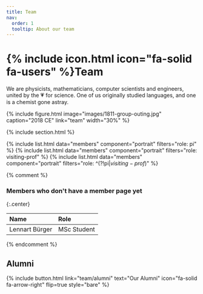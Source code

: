 ```yaml
---
title: Team
nav:
  order: 1
  tooltip: About our team
---
```


# {% include icon.html icon="fa-solid fa-users" %}Team

We are physicists, mathematicians, computer scientists and engineers, united by the 💗 for science. One of us originally studied languages, and one is a chemist gone astray. 

{%
  include figure.html
  image="images/1811-group-outing.jpg"
  caption="2018 CE"
  link="team"
  width="30%"
%}

{% include section.html %}

{% include list.html data="members" component="portrait" filters="role: pi" %}
{% include list.html data="members" component="portrait" filters="role: visiting-prof" %}
{% include list.html data="members" component="portrait" filters="role: ^(?!pi$|visiting-prof$)" %}

{% comment %}

### Members who don't have a member page yet
{:.center}

| Name  | Role  |
| :---- | :---- |
| Lennart Bürger | MSc Student |

{% endcomment %}

## Alumni

{%
  include button.html
  link="team/alumni"
  text="Our Alumni"
  icon="fa-solid fa-arrow-right"
  flip=true
  style="bare"
%}
